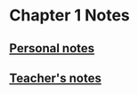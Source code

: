 # **Chapter 1 Notes**

## [**Personal notes**](/MATH18/CH1/notes/personal)
## [**Teacher's notes**](/MATH18/CH1/notes/teacher)
